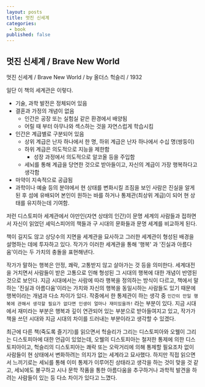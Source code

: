 ```yaml
---
layout: posts
title: 멋진 신세계
categories:
 - book 
published: false
---
```


## 멋진 신세계 / Brave New World

멋진 신세계 / Brave New World / by 올더스 헉슬리 / 1932



일단 이 책의 세계관은 이렇다.

* 기술, 과학 발전은 정체되어 있음
* 결혼과 가정의 개념이 없음
  * 인간은 공장 또는 실험실 같은 환경에서 배양됨
  * 어릴 때 부터 아무나와 섹스하는 것을 자연스럽게 학습시킴
* 인간은 계급별로 구분되어 있음
  * 상위 계급은 난자 하나에서 한 명, 하위 계급은 난자 하나에서 수십 명(쌍둥이)
  * 하위 계급은 의도적으로 지능을 제한함
    * 성장 과정에서 의도적으로 알코올 등을 주입함
  * 세뇌를 통해 계급을 당연한 것으로 받아들이고, 자신의 계급이 가장 행복하다고 생각함
* 마약이 지속적으로 공급됨
* 과학이나 예술 등의 분야에서 현 상태를 변화시킬 조짐을 보인 사람은 진실을 알게 된 후 섬에 유배되어 본인이 원하는 바를 하거나 통제관(최상위 계급)이 되어 현 상태를 유지하는데 기여함.

저런 디스토피아 세계관에서 야만인(자연 상태의 인간)이 문명 세계의 사람들과 접하면서 자신이 읽었던 셰익스피어의 책들과 구 시대의 문화들과 문명 세계를 비교하게 된다. 

책이 길지도 않고 상당수의 지면을 세계관을 묘사하고 그러한 세계관이 형성된 배경을 설명하는 데에 투자하고 있다. 작가가 이러한 세계관을 통해 '행복' 과 '진실과 아름다움'이라는 두 가치의 충돌을 표현해낸다. 

작가가 말하는 행복은 안정, 쾌락, 고통받지 않고 살아가는 것 등을 의미한다. 세계대전을 거치면서 사람들이 받은 고통으로 인해 형성된 그 시대의 행복에 대한 개념이 반영된 것으로 보인다. 지금 시대에서는 사람에 따라 행복을 정의하는 방식이 다르고, 책에서 말하는 '진실과 아름다움'이라는 가치와 자신의 행복을 동일시하는 사람들도 있기 때문에 행복이라는 개념과 다소 차이가 있다. 작중에서 한 통제관이 하는 생각 중 `인간이 만일 행복에 관해서 생각할 필요가 없다면 인생이 얼마나 재미있을까!` 라는 부분이 있다. 지금 시대에서 재미라는 부분은 행복과 깊이 연관되어 있는 부분으로 받아들여지고 있고, 작가가 책을 쓰던 시대와 지금 시대의 차이를 드러내는 부분이라고 생각할 수 있겠다.

최근에 다른 책(죽도록 즐기기)를 읽으면서 헉슬리가 그리는 디스토피아와 오웰이 그리는 디스토피아에 대한 언급이 있었는데, 오웰의 디스토피아는 철저한 통제에 의한 디스토피아이고, 헉슬리의 디스토피아는 쾌락 또는 오락거리에 의해 통제할 필요조차 없이 사람들이 현 상태에서 변화하려는 의지가 없는 세계라고 묘사했다. 하지만 직접 읽으면서 느끼기로는 세뇌를 통해 이미 통제가 이루어진 상태라고 생각을 하는 것이 맞을 것 같고, 세뇌에도 불구하고 시나 문학 작품을 통한 아름다움을 추구하거나 과학적 발견을 하려는 사람들이 있는 등 다소 차이가 있다고 느꼈다. 

